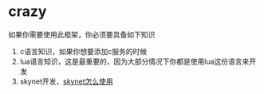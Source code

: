 # crazy
如果你需要使用此框架，你必须要具备如下知识
1. c语言知识，如果你想要添加c服务的时候
2. lua语言知识，这是最重要的，因为大部分情况下你都是使用lua这份语言来开发
3. skynet开发，[skynet怎么使用](https://github.com/cloudwu/skynet/wiki)
